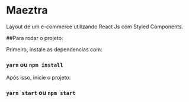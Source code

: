 # Maeztra

Layout de um e-commerce utilizando React Js com Styled Components. 

##Para rodar o projeto: 

Primeiro, instale as dependencias com:

### `yarn` ou `npm install`

Após isso, inicie o projeto:

### `yarn start` ou  `npm start`
